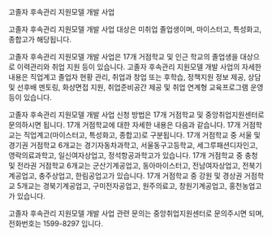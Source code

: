 고졸자 후속관리 지원모델 개발 사업

고졸자 후속관리 지원모델 개발 사업 대상은 미취업 졸업생이며, 마이스터고, 특성화고, 종합고가 해당됩니다.

고졸자 후속관리 지원모델 개발 사업은 17개 거점학교 및 인근 학교의 졸업생을 대상으로 이력관리와 취업 지원 등이 있습니다. 고졸자 후속관리 지원모델 개발 사업의 자세한 내용은 직업계고 졸업자 현황 관리, 취업과 창업 또는 후학습, 정책지원 정보 제공, 상담 및 선후배 멘토링, 화상면접 지원, 취업준비공간 제공 및 취업 연계형 교육프로그램 운영 등이 있습니다.


고졸자 후속관리 지원모델 개발 사업 신청 방법은 17개 거점학교 및 중앙취업지원센터로 문의하시면 됩니다. 17개 거점학교에 대한 자세한 내용은 다음과 같습니다.
17개 거점학교는 직업계고(마이스터고, 특성화고, 종합고)로 구분됩니다.
17개 거점학교 중 서울 및 경기권 거점학교 6개교는 경기자동차과학고, 서울동구고등학교, 세그루패션디자인고, 영락의료과학고, 일신여자상업고, 정석항공과학고가 있습니다.
17개 거점학교 중 충청 및 전라권 거점학교 6개교는 군산기계공업고, 동아마이스터고, 전남여자상업고, 전북기계공업고, 충주상업고, 한림공업고가 있습니다.
17개 거점학교 중 강원 및 경상권 거점학교 5개교는 경북기계공업고, 구미전자공업고, 원주의료고, 창원기계공업고, 홍천농업고가 있습니다.

고졸자 후속관리 지원모델 개발 사업 관련 문의는 중앙취업지원센터로 문의주시면 되며, 전화번호는 1599-8297 입니다.